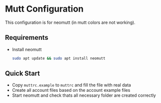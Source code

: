 # Mutt Configuration

This configuration is for neomutt (in mutt colors are not working).

## Requirements

- Install neomutt
  ```sh
  sudo apt update && sudo apt install neomutt
  ```

## Quick Start

- Copy `muttrc.example` to `muttrc` and fill the file with real data
- Create all account files based on the account example files
- Start neomutt and check thats all necessary folder are created correctly
